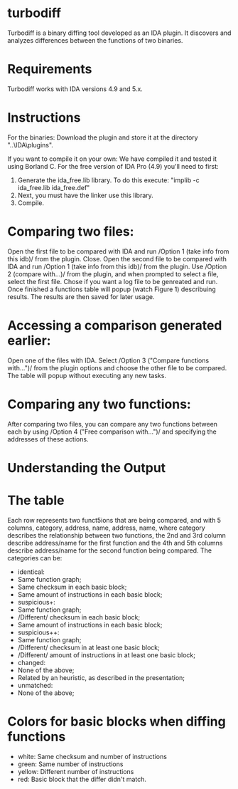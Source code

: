 # turbodiff

Turbodiff is a binary diffing tool developed as an IDA plugin. It discovers and analyzes differences between the functions of two binaries.

# Requirements
Turbodiff works with IDA versions 4.9 and 5.x.

# Instructions
For the binaries:
Download the plugin and store it at the directory "..\IDA\plugins".

If you want to compile it on your own: We have compiled it and tested it using Borland C. For the free version of IDA Pro (4.9) you'll need to first:
1. Generate the ida_free.lib library. To do this execute:
"implib -c ida_free.lib ida_free.def"
2. Next, you must have the linker use this library.
3. Compile.

# Comparing two files:
Open the first file to be compared with IDA and run /Option 1 (take info from this idb)/ from the plugin. Close.
Open the second file to be compared with IDA and run /Option 1 (take info from this idb)/ from the plugin.
Use /Option 2 (compare with...)/ from the plugin, and when prompted to select a file, select the first file. Chose if you want a log file to be genreated and run. Once finished a functions table will popup (watch Figure 1) describuing results. The results are then saved for later usage.
# Accessing a comparison generated earlier:
Open one of the files with IDA. Select /Option 3 ("Compare functions with...")/ from the plugin options and choose the other file to be compared. The table will popup without executing any new tasks.
# Comparing any two functions:
After comparing two files, you can compare any two functions between each by using /Option 4 ("Free comparison with...")/ and specifying the addresses of these actions.
# Understanding the Output
# The table
Each row represents two funct5ions that are being compared, and with 5 columns, category, address, name, address, name, where category describes the relationship between two functions, the 2nd and 3rd column describe address/name for the first function and the 4th and 5th columns describe address/name for the second function being compared. 
The categories can be:

* identical:
 * Same function graph;
 * Same checksum in each basic block;
 * Same amount of instructions in each basic block;
* suspicious+:
 * Same function graph;
 * /Different/ checksum in each basic block;
 * Same amount of instructions in each basic block;
* suspicious++:
 * Same function graph;
 * /Different/ checksum in at least one basic block;
 * /Different/ amount of instructions in at least one basic block;
* changed:
 * None of the above;
 * Related by an heuristic, as described in the presentation;
* unmatched:
 * None of the above;
# Colors for basic blocks when diffing functions
* white: Same checksum and number of instructions
* green: Same number of instructions
* yellow: Different number of instructions
* red: Basic block that the differ didn't match.
 
